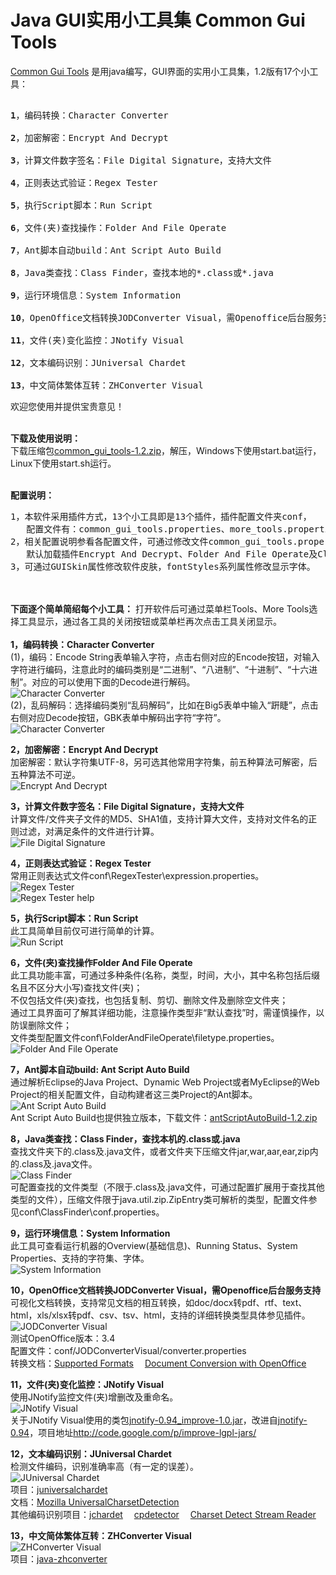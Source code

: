 Java GUI实用小工具集 Common Gui Tools
=====================================

<a href="https://github.com/baishui2004/common_gui_tools" target="_blank">Common Gui Tools</a> 是用java编写，GUI界面的实用小工具集，1.2版有17个小工具： 

<pre>
<br /><b>1</b>，编码转换：Character Converter 
<br /><b>2</b>，加密解密：Encrypt And Decrypt 
<br /><b>3</b>，计算文件数字签名：File Digital Signature，支持大文件
<br /><b>4</b>，正则表达式验证：Regex Tester 
<br /><b>5</b>，执行Script脚本：Run Script 
<br /><b>6</b>，文件(夹)查找操作：Folder And File Operate 
<br /><b>7</b>，Ant脚本自动build：Ant Script Auto Build 
<br /><b>8</b>，Java类查找：Class Finder，查找本地的*.class或*.java
<br /><b>9</b>，运行环境信息：System Information
<br /><b>10</b>，OpenOffice文档转换JODConverter Visual，需Openoffice后台服务支持
<br /><b>11</b>，文件(夹)变化监控：JNotify Visual 
<br /><b>12</b>，文本编码识别：JUniversal Chardet 
<br /><b>13</b>，中文简体繁体互转：ZHConverter Visual
</pre>

   欢迎您使用并提供宝贵意见！


<br /><b>下载及使用说明：</b> 
<br />下载压缩包<a href="https://github.com/baishui2004/common_gui_tools/blob/master/dest/common_gui_tools-1.2.zip?raw=true">common_gui_tools-1.2.zip</a>，解压，Windows下使用start.bat运行，Linux下使用start.sh运行。
<!-- more -->

<br /><b>配置说明：</b> 
<pre>
1，本软件采用插件方式，13个小工具即是13个插件，插件配置文件夹conf，
   配置文件有：common_gui_tools.properties、more_tools.properties以及多个插件的配置；
2，相关配置说明参看各配置文件，可通过修改文件common_gui_tools.properties中属性CommonUseTools修改常用插件;
   默认加载插件Encrypt And Decrypt、Folder And File Operate及Class Finder； 
3，可通过GUISkin属性修改软件皮肤，fontStyles系列属性修改显示字体。
</pre>



<br /><br /><b>下面逐个简单简绍每个小工具：</b> 打开软件后可通过菜单栏Tools、More Tools选择工具显示，通过各工具的关闭按钮或菜单栏再次点击工具关闭显示。
<br />
<br /><b>1，编码转换：Character Converter</b>
<br />(1)，编码：Encode String表单输入字符，点击右侧对应的Encode按钮，对输入字符进行编码，注意此时的编码类别是“二进制”、“八进制”、“十进制”、“十六进制”。对应的可以使用下面的Decode进行解码。
<br />
![Character Converter](https://raw.githubusercontent.com/baishui2004/common_gui_tools/master/documention/images/Character%20Converter-1.png)
<br />(2)，乱码解码：选择编码类别“乱码解码”，比如在Big5表单中输入“趼睫”，点击右侧对应Decode按钮，GBK表单中解码出字符“字符”。
<br />
![Character Converter](https://raw.githubusercontent.com/baishui2004/common_gui_tools/master/documention/images/Character%20Converter-2.png)

<b>2，加密解密：Encrypt And Decrypt</b> 
<br />加密解密：默认字符集UTF-8，另可选其他常用字符集，前五种算法可解密，后五种算法不可逆。
<br />
![Encrypt And Decrypt](https://raw.githubusercontent.com/baishui2004/common_gui_tools/master/documention/images/Encrypt%20And%20Decrypt.png)

<b>3，计算文件数字签名：File Digital Signature，支持大文件</b> 
<br />计算文件/文件夹子文件的MD5、SHA1值，支持计算大文件，支持对文件名的正则过滤，对满足条件的文件进行计算。
<br />
![File Digital Signature](https://raw.githubusercontent.com/baishui2004/common_gui_tools/master/documention/images/File%20Digital%20Signature.png)

<b>4，正则表达式验证：Regex Tester</b> 
<br />常用正则表达式文件conf\RegexTester\expression.properties。
<br />
![Regex Tester](https://raw.githubusercontent.com/baishui2004/common_gui_tools/master/documention/images/Regex%20Tester.png)
<br />
![Regex Tester help](https://raw.githubusercontent.com/baishui2004/common_gui_tools/master/documention/images/Regex%20Tester-help.png)

<b>5，执行Script脚本：Run Script</b>
<br />此工具简单目前仅可进行简单的计算。
<br />
![Run Script](https://raw.githubusercontent.com/baishui2004/common_gui_tools/master/documention/images/Run%20Script.png)

<b>6，文件(夹)查找操作Folder And File Operate</b>
<br />此工具功能丰富，可通过多种条件(名称，类型，时间，大小，其中名称包括后缀名且不区分大小写)查找文件(夹)； 
<br />不仅包括文件(夹)查找，也包括复制、剪切、删除文件及删除空文件夹；
<br />通过工具界面可了解其详细功能，注意操作类型非“默认查找”时，需谨慎操作，以防误删除文件；
<br />文件类型配置文件conf\FolderAndFileOperate\filetype.properties。
<br />
![Folder And File Operate](https://raw.githubusercontent.com/baishui2004/common_gui_tools/master/documention/images/Folder%20And%20File%20Operate.png)

<b>7，Ant脚本自动build: Ant Script Auto Build</b>
<br />通过解析Eclipse的Java Project、Dynamic Web Project或者MyEclipse的Web Project的相关配置文件，自动构建者这三类Project的Ant脚本。
<br />
![Ant Script Auto Build](https://raw.githubusercontent.com/baishui2004/common_gui_tools/master/documention/images/Ant%20Script%20Auto%20Build.png)
<br />Ant Script Auto Build也提供独立版本，下载文件：<a href="https://github.com/baishui2004/common_gui_tools/blob/master/dest/antScriptAutoBuild-1.2.zip?raw=true">antScriptAutoBuild-1.2.zip</a>

<b>8，Java类查找：Class Finder，查找本机的.class或.java</b>
<br />查找文件夹下的.class及.java文件，或者文件夹下压缩文件jar,war,aar,ear,zip内的.class及.java文件。
<br />
![Class Finder](https://raw.githubusercontent.com/baishui2004/common_gui_tools/master/documention/images/Class%20Finder.png)
<br />可配置查找的文件类型（不限于.class及.java文件，可通过配置扩展用于查找其他类型的文件），压缩文件限于java.util.zip.ZipEntry类可解析的类型，配置文件参见conf\ClassFinder\conf.properties。

<b>9，运行环境信息：System Information</b>
<br />此工具可查看运行机器的Overview(基础信息)、Running Status、System Properties、支持的字符集、字体。
<br />
![System Information](https://raw.githubusercontent.com/baishui2004/common_gui_tools/master/documention/images/System%20Information.png)

<b>10，OpenOffice文档转换JODConverter Visual，需Openoffice后台服务支持</b>
<br />可视化文档转换，支持常见文档的相互转换，如doc/docx转pdf、rtf、text、html，xls/xlsx转pdf、csv、tsv、html，支持的详细转换类型具体参见插件。
<br />
![JODConverter Visual](https://raw.githubusercontent.com/baishui2004/common_gui_tools/master/documention/images/JODConverter%20Visual.png)
<br />测试OpenOffice版本：3.4
<br />配置文件：conf/JODConverterVisual/converter.properties
<br />转换文档：<a href="http://www.artofsolving.com/opensource/jodconverter/guide/supportedformats" target="_blank">Supported Formats</a>&emsp;&nbsp;<a href="http://www.liferay.com/zh/community/wiki/-/wiki/Main/Document+Conversion+with+OpenOffice" target="_blank">Document Conversion with OpenOffice</a>

<b>11，文件(夹)变化监控：JNotify Visual</b>
<br />使用JNotify监控文件(夹)增删改及重命名。
<br />
![JNotify Visual](https://raw.githubusercontent.com/baishui2004/common_gui_tools/master/documention/images/JNotify%20Visual.png)
<br />关于JNotify Visual使用的类包<a href="http://improve-lgpl-jars.googlecode.com/files/jnotify-0.94_improve-1.0.jar">jnotify-0.94_improve-1.0.jar</a>，改进自<a href="http://sourceforge.net/projects/jnotify/" target="_blank">jnotify-0.94</a>，项目地址<a href="http://code.google.com/p/improve-lgpl-jars/" target="_blank">http://code.google.com/p/improve-lgpl-jars/</a>

<b>12，文本编码识别：JUniversal Chardet</b>
<br />检测文件编码，识别准确率高（有一定的误差）。
<br />
![JUniversal Chardet](https://raw.githubusercontent.com/baishui2004/common_gui_tools/master/documention/images/JUniversal%20Chardet.png)
<br />项目：<a href="https://code.google.com/p/juniversalchardet/" target="_blank">juniversalchardet</a>
<br />文档：<a href="http://www-archive.mozilla.org/projects/intl/UniversalCharsetDetection.html" target="_blank">Mozilla UniversalCharsetDetection</a>
<br />其他编码识别项目：<a href="http://sourceforge.net/projects/jchardet/" target="_blank">jchardet</a>&emsp;&nbsp;<a href="http://sourceforge.net/projects/cpdetector/" target="_blank">cpdetector</a>&emsp;&nbsp;<a href="http://wing.comp.nus.edu.sg/~tanyeefa/downloads/charsetdetectstreamreader/" target="_blank">Charset Detect Stream Reader</a>

<b>13，中文简体繁体互转：ZHConverter Visual</b>
<br />
![ZHConverter Visual](https://raw.githubusercontent.com/baishui2004/common_gui_tools/master/documention/images/ZHConverter%20Visual.png)
<br />项目：<a href="http://code.google.com/p/java-zhconverter/" target="_blank">java-zhconverter</a>